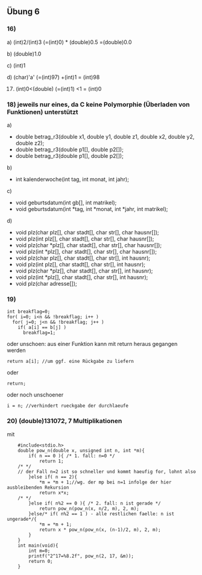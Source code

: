 ## Übung 6

### 16)

a) (int)2/(int)3 (=(int)0) * (double)0.5 =(double)0.0

b) (double)1.0

c) (int)1

d) (char)'a' (=(int)97) +(int)1 = (int)98

17) (int)0<(double) (=(int)1) <1 = (int)0

### 18) jeweils nur eines, da C keine Polymorphie (Überladen von Funktionen) unterstützt

a)

- double betrag_r3(double x1, double y1, double z1, double x2, double y2, double z2);
- double betrag_r3(double p1[], double p2[]);
- double betrag_r3(double p1[], double p2[]);
    
b)

- int kalenderwoche(int tag, int monat, int jahr);

c)
- void geburtsdatum(int gb[], int matrikel);
- void geburtsdatum(int *tag, int *monat, int *jahr, int matrikel);

d)

- void plz(char plz[], char stadt[], char str[], char hausnr[]);
- void plz(int plz[], char stadt[], char str[], char hausnr[]);
- void plz(char *plz[], char stadt[], char str[], char hausnr[]);
- void plz(int *plz[], char stadt[], char str[], char hausnr[]);
- void plz(char plz[], char stadt[], char str[], int hausnr);
- void plz(int plz[], char stadt[], char str[], int hausnr);
- void plz(char *plz[], char stadt[], char str[], int hausnr);
- void plz(int *plz[], char stadt[], char str[], int hausnr);
- void plz(char adresse[]);

### 19)

    int breakflag=0;
    for( i=0; i<n && !breakflag; i++ )
      for( j=0; j<n && !breakflag; j++ )
        if( a[i] == b[j] )
          breakflag=1;

oder unschoen: aus einer Funktion kann mit return heraus gegangen werden

    return a[i]; //um ggf. eine Rückgabe zu liefern

oder

    return;

oder noch unschoener

    i = n; //verhindert rueckgabe der durchlaeufe

### 20) (double)131072, 7 Multiplikationen

mit

		#include<stdio.h>
		double pow_n(double x, unsigned int n, int *m){
			if( n == 0 ){ /* 1. fall: n=0 */
				return 1;
		/* */
		// der Fall n=2 ist so schneller und kommt haeufig for, lohnt also
			}else if( n == 2){
				*m = *m + 1;//wg. der mp bei n=1 infolge der hier ausbleibenden Rekursion
				return x*x;
		/* */
			}else if( n%2 == 0 ){ /* 2. fall: n ist gerade */
				return pow_n(pow_n(x, n/2, m), 2, m);
			}else/* if( n%2 == 1 ) - alle restlichen faelle: n ist ungerade*/{
				*m = *m + 1;
				return x * pow_n(pow_n(x, (n-1)/2, m), 2, m);
			}
		}
		int main(void){
			int m=0;
			printf("2^17=%8.2f", pow_n(2, 17, &m));
			return 0;
		}
